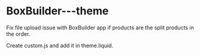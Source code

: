 # BoxBuilder---theme
Fix file upload issue with BoxBuilder app if products are the split products in the order.

Create custom.js and add it in theme.liquid.